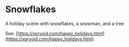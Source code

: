 # Snowflakes

A holiday scene with snowflakes, a snowman, and a tree

See: [https://xorvoid.com/happy_holidays.html](https://xorvoid.com/happy_holidays.html)
